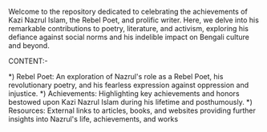 Welcome to the repository dedicated to celebrating the achievements of Kazi Nazrul Islam, the Rebel Poet, and prolific writer. Here, we delve into his remarkable contributions to poetry, literature, and activism, exploring his defiance against social norms and his indelible impact on Bengali culture and beyond.

CONTENT:-

*) Rebel Poet: An exploration of Nazrul's role as a Rebel Poet, his revolutionary poetry, and his fearless expression against oppression and injustice.
*) Achievements: Highlighting key achievements and honors bestowed upon Kazi Nazrul Islam during his lifetime and posthumously.
*) Resources: External links to articles, books, and websites providing further insights into Nazrul's life, achievements, and works
